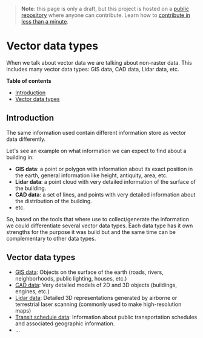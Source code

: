 > **Note**: this page is only a draft, but this project is hosted on a [public repository](https://github.com/hhkaos/awesome-arcgis) where anyone can contribute. Learn how to [contribute in less than a minute](https://github.com/hhkaos/awesome-arcgis/blob/master/CONTRIBUTING.md#contributions).

# Vector data types

When we talk about vector data we are talking about non-raster data. This includes many vector data types: GIS data, CAD data, Lidar data, etc.

<!-- START doctoc generated TOC please keep comment here to allow auto update -->
<!-- DON'T EDIT THIS SECTION, INSTEAD RE-RUN doctoc TO UPDATE -->
**Table of contents**

- [Introduction](#introduction)
- [Vector data types](#vector-data-types)

<!-- END doctoc generated TOC please keep comment here to allow auto update -->

## Introduction

The same information used contain different information store as vector data differently.

Let's see an example on what information we can expect to find about a building in:

* **GIS data**: a point or polygon with information about its exact position in the earth, general information like height, antiquity, area, etc.
* **Lidar data**: a point cloud with very detailed information of the surface of the building.
* **CAD data**: a set of lines, and points with very detailed information about the distribution of the building.
* etc.

So, based on the tools that where use to collect/generate the information we could differentiate several vector data types. Each data type has it own strengths for the purpose it was build but and the same time can be complementary to other data types.

## Vector data types

* [GIS data](./gis/README.md): Objects on the surface of the earth (roads, rivers, neighborhoods, public lighting, houses, etc.)
* [CAD data](./cad/README.md): Very detailed models of 2D and 3D objects (buildings, engines, etc.)
* [Lidar data](./lidar/README.md): Detailed 3D representations generated by airborne or terrestrial laser scanning (commonly used to make high-resolution maps)
* [Transit schedule data](./transit-schedule/README.md): Information about public transportation schedules and associated geographic information.
* ...
